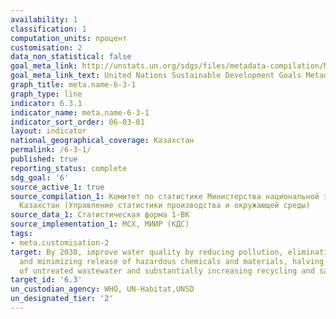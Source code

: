 ```yaml
---
availability: 1
classification: 1
computation_units: процент
customisation: 2
data_non_statistical: false
goal_meta_link: http://unstats.un.org/sdgs/files/metadata-compilation/Metadata-Goal-6.pdf
goal_meta_link_text: United Nations Sustainable Development Goals Metadata (pdf 428kB)
graph_title: meta.name-6-3-1
graph_type: line
indicator: 6.3.1
indicator_name: meta.name-6-3-1
indicator_sort_order: 06-03-01
layout: indicator
national_geographical_coverage: Казахстан
permalink: /6-3-1/
published: true
reporting_status: complete
sdg_goal: '6'
source_active_1: true
source_compilation_1: Комитет по статистике Министерства национальной экономики Республики
  Казахстан (Управление статистики производства и окружающей среды)
source_data_1: Статистическая форма 1-ВК
source_implementation_1: МСХ, МИИР (КДС)
tags:
- meta.customisation-2
target: By 2030, improve water quality by reducing pollution, eliminating dumping
  and minimizing release of hazardous chemicals and materials, halving the proportion
  of untreated wastewater and substantially increasing recycling and safe reuse globally
target_id: '6.3'
un_custodian_agency: WHO, UN-Habitat,UNSD
un_designated_tier: '2'
---
```

